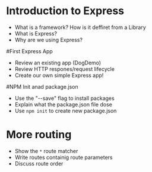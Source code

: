 # Introduction to Express

* What is a framework? How is it deffiret from a Library
* What is Express?
* Why are we using Express?


#First Express App
* Review an existing app (DogDemo)
* Review HTTP respones/request lifecycle
* Create our own simple Express app!





#NPM Init anad package.json

* Use the "--save" flag to install packages
* Explain what the package.json file dose
* Use `npm init` to create new package.json


# More routing 

* Show the `*` route matcher
* Write routes containig route parameters
* Discuss route order